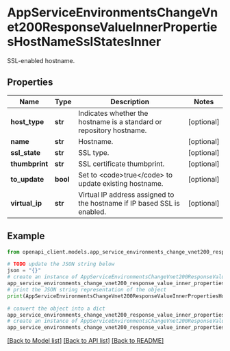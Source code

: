 # AppServiceEnvironmentsChangeVnet200ResponseValueInnerPropertiesHostNameSslStatesInner

SSL-enabled hostname.

## Properties

Name | Type | Description | Notes
------------ | ------------- | ------------- | -------------
**host_type** | **str** | Indicates whether the hostname is a standard or repository hostname. | [optional] 
**name** | **str** | Hostname. | [optional] 
**ssl_state** | **str** | SSL type. | [optional] 
**thumbprint** | **str** | SSL certificate thumbprint. | [optional] 
**to_update** | **bool** | Set to &lt;code&gt;true&lt;/code&gt; to update existing hostname. | [optional] 
**virtual_ip** | **str** | Virtual IP address assigned to the hostname if IP based SSL is enabled. | [optional] 

## Example

```python
from openapi_client.models.app_service_environments_change_vnet200_response_value_inner_properties_host_name_ssl_states_inner import AppServiceEnvironmentsChangeVnet200ResponseValueInnerPropertiesHostNameSslStatesInner

# TODO update the JSON string below
json = "{}"
# create an instance of AppServiceEnvironmentsChangeVnet200ResponseValueInnerPropertiesHostNameSslStatesInner from a JSON string
app_service_environments_change_vnet200_response_value_inner_properties_host_name_ssl_states_inner_instance = AppServiceEnvironmentsChangeVnet200ResponseValueInnerPropertiesHostNameSslStatesInner.from_json(json)
# print the JSON string representation of the object
print(AppServiceEnvironmentsChangeVnet200ResponseValueInnerPropertiesHostNameSslStatesInner.to_json())

# convert the object into a dict
app_service_environments_change_vnet200_response_value_inner_properties_host_name_ssl_states_inner_dict = app_service_environments_change_vnet200_response_value_inner_properties_host_name_ssl_states_inner_instance.to_dict()
# create an instance of AppServiceEnvironmentsChangeVnet200ResponseValueInnerPropertiesHostNameSslStatesInner from a dict
app_service_environments_change_vnet200_response_value_inner_properties_host_name_ssl_states_inner_from_dict = AppServiceEnvironmentsChangeVnet200ResponseValueInnerPropertiesHostNameSslStatesInner.from_dict(app_service_environments_change_vnet200_response_value_inner_properties_host_name_ssl_states_inner_dict)
```
[[Back to Model list]](../README.md#documentation-for-models) [[Back to API list]](../README.md#documentation-for-api-endpoints) [[Back to README]](../README.md)


